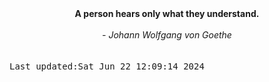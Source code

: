 
<div align="center"><b><span>A person hears only what they understand.</span></b><br><br><i> - Johann Wolfgang von Goethe</i></div>
<br><br><kbd>Last updated:Sat Jun 22 12:09:14 2024</kbd>